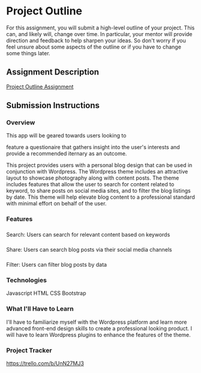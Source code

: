# Project Outline
For this assignment, you will submit a high-level outline of your project. This can, and likely will, change over time. In particular, your mentor will provide direction and feedback to help sharpen your ideas. So don't worry if you feel unsure about some aspects of the outline or if you have to change some things later.

## Assignment Description
[Project Outline Assignment](https://education.launchcode.org/liftoff/modules/assignments/project-outline)

## Submission Instructions

### Overview
This app will be geared towards users looking to 

feature a questionaire that gathers insight into the user's interests and provide a recommended iternary as an outcome. 

This project provides users with a personal blog design that can be used in conjunction with Wordpress. The Wordpress theme includes an attractive layout to showcase photography along with content posts. The theme includes features that allow the user to search for content related to keyword, to share posts on social media sites, and to filter the blog listings by date. This theme will help elevate blog content to a professional standard with minimal effort on behalf of the user. 
### Features
###
Search: Users can search for relevant content based on keywords
###
Share: Users can search blog posts via their social media channels
###
Filter: Users can filter blog posts by data

### Technologies
Javascript
HTML
CSS
Bootstrap

### What I'll Have to Learn
I'll have to familiarize myself with the Wordpress platform and learn more advanced front-end design skills to create a professional looking product. I will have to learn Wordpress plugins to enhance the features of the theme.  

### Project Tracker
https://trello.com/b/UnN27MJ3
